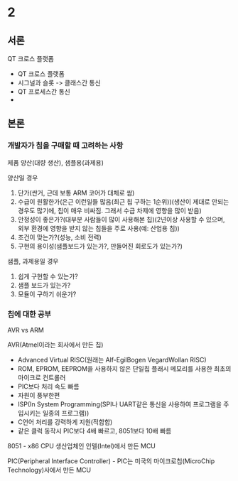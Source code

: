 # 2

## 서론 

<p> QT 크로스 플랫폼 </p>
<ul>
    <li>QT 크로스 플랫폼</li>
    <li>시그널과 슬롯 -> 클래스간 통신</li>
    <li>QT 프로세스간 통신 <li>
</ul>

## 본론

### 개발자가 칩을 구매할 때 고려하는 사항
<p> 제품 양산(대량 생산), 샘플용(과제용)</p>

<p> 양산일 경우 </p>
<ol>
    <li>단가(싼거, 근데 보통 ARM 코어가 대체로 쌈)</li>
    <li>수급이 원활한가(은근 이런일들 많음(최근 칩 구하는 1순위))(생산이 제대로 안되는 경우도 많기에, 칩이 매우 비싸짐. 그래서 수급 차제에 영향을 많이 받음)</li>
    <li>안정성이 좋은가?(대부분 사람들이 많이 사용해본 칩)(2년이상 사용할 수 있으며, 외부 환경에 영향을 받지 않는 칩들을 주로 사용(예: 산업용 칩))</li>
    <li>조건이 맞는가?(성능, 소비 전력)</li>
    <li>구현의 용이성(샘플보드가 있는가?, 만들어진 회로도가 있는가?)</li>
</ol>

<p> 샘플, 과제용일 경우 </p>
<ol>
    <li>쉽게 구현할 수 있는가?</li>
    <li>샘플 보드가 있는가?</li>
    <li>모듈이 구하기 쉬운가?</li>
</ol>

### 칩에 대한 공부
<p> AVR vs ARM </p>

<p> AVR(Atmel이라는 회사에서 만든 칩) </p>
<ul>
    <li>Advanced Virtual RISC(원래는 Alf-EgilBogen VegardWollan RISC)</li>
    <li>ROM, EPROM, EEPROM을 사용하지 않은 단일칩 플래시 메모리를 사용한 최초의 마이크로 컨트롤러</li>
    <li>PIC보다 처리 속도 빠름</li>
    <li>자원이 풍부한편</li>
    <li>ISP(In System Programming(SPI나 UART같은 통신을 사용하여 프로그램을 주입시키는 일종의 프로그램))</li>
    <li>C언어 처리를 강력하게 지원(적합함)</li>
    <li>같은 클럭 동작시 PIC보다 4배 빠르고, 8051보다 10배 빠름</li>
</ul>

<p> 8051 - x86 CPU 생산업체인 인텔(Intel)에서 만든 MCU</p>
<p> PIC(Peripheral Interface Controller) - PIC는 미국의 마이크로칩(MicroChip Technology)사에서 만든 MCU </p>